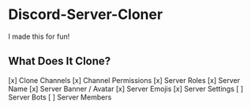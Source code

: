 # Discord-Server-Cloner

I made this for fun!

## What Does It Clone?
[x] Clone Channels
[x] Channel Permissions
[x] Server Roles
[x] Server Name
[x] Server Banner / Avatar
[x] Server Emojis
[x] Server Settings 
[ ] Server Bots
[ ] Server Members
